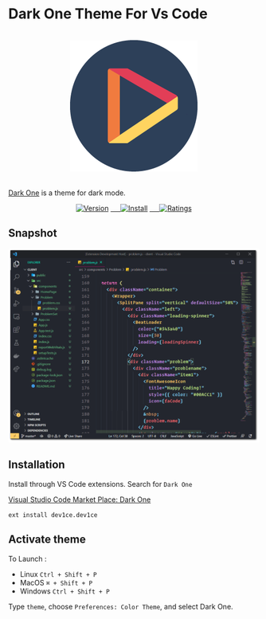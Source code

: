 # Dark One Theme For Vs Code

<br/>
 <div align="center">
    <a href="https://github.com/Accel-Byte/Dark-One">
        <img src="https://github.com/Accel-Byte/Dark-One/blob/main/Images/256/logo.png?raw=true" alt="logo">
    </a>
</div>
<br/>

[Dark One](https://marketplace.visualstudio.com/items?itemName=dev1ce.dev1ce) is a theme for dark mode.

<p align="center">
  <a href="https://marketplace.visualstudio.com/items?itemName=dev1ce.dev1ce">
    <img alt="Version" src="https://vsmarketplacebadge.apphb.com/version/dev1ce.dev1ce.svg?colorA=0288d1&colorB=0277bd&style=for-the-badge"></a>
  <a href="https://marketplace.visualstudio.com/items?itemName=dev1ce.dev1ce">&nbsp;&nbsp;&nbsp;&nbsp;
    <img alt="Install" src="https://vsmarketplacebadge.apphb.com/installs/dev1ce.dev1ce.svg?style=for-the-badge&colorA=ef5350&colorB=ff1744&label=Install"></a>
  <a href="https://marketplace.visualstudio.com/items?itemName=dev1ce.dev1ce">&nbsp;&nbsp;&nbsp;&nbsp;
    <img alt="Ratings" src="https://vsmarketplacebadge.apphb.com/rating-star/dev1ce.dev1ce.svg?style=for-the-badge&colorA=FBBD30&colorB=F2AA08"></a>
 </p>


## Snapshot

  ![Snapshot](https://github.com/Accel-Byte/Dark-One/blob/main/Images/React2.png?raw=true)
  <br />


## Installation

Install through VS Code extensions. Search for `Dark One`

[Visual Studio Code Market Place: Dark One](https://marketplace.visualstudio.com/items?itemName=dev1ce.dev1ce)

```
ext install dev1ce.dev1ce
```

## Activate theme

To Launch :

  - Linux `Ctrl + Shift + P`
  - MacOS `⌘ + Shift + P`
  - Windows `Ctrl + Shift + P`

Type `theme`, choose `Preferences: Color Theme`, and select Dark One.
